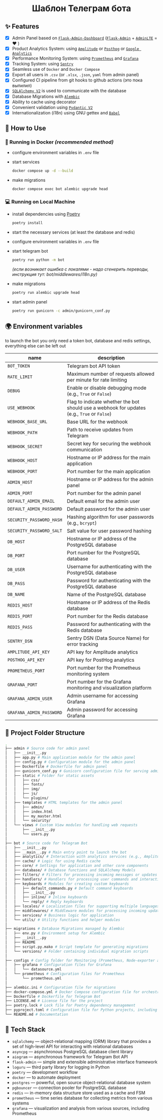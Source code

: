 <h1 align="center">Шаблон Телеграм бота</h1>

## ✨ Features

-   [x] Admin Panel based on [`Flask-Admin-Dashboard`](https://github.com/jonalxh/Flask-Admin-Dashboard/) ([`Flask-Admin`](https://flask-admin.readthedocs.io/) + [`AdminLTE`](https://adminlte.io/) = ❤️ )
-   [x] Product Analytics System: using [`Amplitude`](https://amplitude.com/) or [`Posthog`](https://posthog.com/) or [`Google Analytics`](https://analytics.google.com)
-   [x] Performance Monitoring System: using [`Prometheus`](https://prometheus.io/) and [`Grafana`](https://grafana.com/)
-   [x] Tracking System: using [`Sentry`](https://sentry.io/)
-   [x] Seamless use of `Docker` and `Docker Compose`
-   [x] Export all users in `.csv` (or `.xlsx`, `.json`, `yaml` from admin panel)
-   [x] Configured CI pipeline from git hooks to github actions (это пока выпилил)
-   [x] [`SQLAlchemy V2`](https://pypi.org/project/SQLAlchemy/) is used to communicate with the database
-   [x] Database Migrations with [`Alembic`](https://pypi.org/project/alembic/)
-   [x] Ability to cache using decorator
-   [x] Convenient validation using [`Pydantic V2`](https://pypi.org/project/pydantic/)
-   [x] Internationalization (i18n) using GNU gettex and [`Babel`](https://pypi.org/project/Babel/)

## 🚀 How to Use

### 🐳 Running in Docker _(recommended method)_

-   configure environment variables in `.env` file

-   start services

    ```bash
    docker compose up -d --build
    ```

-   make migrations

    ```bash
    docker compose exec bot alembic upgrade head
    ```

### 💻 Running on Local Machine

-   install dependencies using [Poetry](https://python-poetry.org "python package manager")

    ```bash
    poetry install
    ```

-   start the necessary services (at least the database and redis)

-   configure environment variables in `.env` file

-   start telegram bot

    ```bash
    poetry run python -m bot
    ```

    <em>(если возникает ошибка с локалями - надо сгенерить переводы, инструкция тут: bot/middlewares/i18n.py)</em>

-   make migrations

    ```bash
    poetry run alembic upgrade head
    ```

-   start admin panel

    ```bash
    poetry run gunicorn -c admin/gunicorn_conf.py
    ```

## 🌍 Environment variables

to launch the bot you only need a token bot, database and redis settings, everything else can be left out

| name                     | description                                                                                 |
| ------------------------ | ------------------------------------------------------------------------------------------- |
| `BOT_TOKEN`              | Telegram bot API token                                                                      |
| `RATE_LIMIT`             | Maximum number of requests allowed per minute for rate limiting                             |
| `DEBUG`                  | Enable or disable debugging mode (e.g., `True` or `False`)                                  |
| `USE_WEBHOOK`            | Flag to indicate whether the bot should use a webhook for updates (e.g., `True` or `False`) |
| `WEBHOOK_BASE_URL`       | Base URL for the webhook                                                                    |
| `WEBHOOK_PATH`           | Path to receive updates from Telegram                                                       |
| `WEBHOOK_SECRET`         | Secret key for securing the webhook communication                                           |
| `WEBHOOK_HOST`           | Hostname or IP address for the main application                                             |
| `WEBHOOK_PORT`           | Port number for the main application                                                        |
| `ADMIN_HOST`             | Hostname or IP address for the admin panel                                                  |
| `ADMIN_PORT`             | Port number for the admin panel                                                             |
| `DEFAULT_ADMIN_EMAIL`    | Default email for the admin user                                                            |
| `DEFAULT_ADMIN_PASSWORD` | Default password for the admin user                                                         |
| `SECURITY_PASSWORD_HASH` | Hashing algorithm for user passwords (e.g., `bcrypt`)                                       |
| `SECURITY_PASSWORD_SALT` | Salt value for user password hashing                                                        |
| `DB_HOST`                | Hostname or IP address of the PostgreSQL database                                           |
| `DB_PORT`                | Port number for the PostgreSQL database                                                     |
| `DB_USER`                | Username for authenticating with the PostgreSQL database                                    |
| `DB_PASS`                | Password for authenticating with the PostgreSQL database                                    |
| `DB_NAME`                | Name of the PostgreSQL database                                                             |
| `REDIS_HOST`             | Hostname or IP address of the Redis database                                                |
| `REDIS_PORT`             | Port number for the Redis database                                                          |
| `REDIS_PASS`             | Password for authenticating with the Redis database                                         |
| `SENTRY_DSN`             | Sentry DSN (Data Source Name) for error tracking                                            |
| `AMPLITUDE_API_KEY`      | API key for Amplitude analytics                                                             |
| `POSTHOG_API_KEY`        | API key for PostHog analytics                                                               |
| `PROMETHEUS_PORT`        | Port number for the Prometheus monitoring system                                            |
| `GRAFANA_PORT`           | Port number for the Grafana monitoring and visualization platform                           |
| `GRAFANA_ADMIN_USER`     | Admin username for accessing Grafana                                                        |
| `GRAFANA_ADMIN_PASSWORD` | Admin password for accessing Grafana                                                        |

## 📂 Project Folder Structure

```bash
.
├── admin # Source code for admin panel
│   ├── __init__.py
│   ├── app.py # Main application module for the admin panel
│   ├── config.py # Configuration module for the admin panel
│   ├── Dockerfile # Dockerfile for admin panel
│   ├── gunicorn_conf.py # Gunicorn configuration file for serving admin panel
│   ├── static # Folder for static assets
│   │   ├── css/
│   │   ├── fonts/
│   │   ├── img/
│   │   ├── js/
│   │   └── plugins/
│   ├── templates # HTML templates for the admin panel
│   │   ├── admin/
│   │   ├── index.html
│   │   ├── my_master.html
│   │   └── security/
│   └── views # Custom View modules for handling web requests
│       ├── __init__.py
│       └── users.py
│
├── bot # Source code for Telegram Bot
│   ├── __init__.py
│   ├── __main__.py # Main entry point to launch the bot
│   ├── analytics/ # Interaction with analytics services (e.g., Amplitude or Google Analytics)
│   ├── cache/ # Logic for using Redis cache
│   ├── core/ # Settings for application and other core components
│   ├── database/ # Database functions and SQLAlchemy Models
│   ├── filters/ # Filters for processing incoming messages or updates
│   ├── handlers/ # Handlers for processing user commands and interactions
│   ├── keyboards # Modules for creating custom keyboards
│   │   ├── default_commands.py # Default command keyboards
│   │   ├── __init__.py
│   │   ├── inline/ # Inline keyboards
│   │   └── reply/ # Reply keyboards
│   ├── locales/ # Localization files for supporting multiple languages
│   ├── middlewares/ # Middleware modules for processing incoming updates
│   ├── services/ # Business logic for application
│   └── utils/ # Utility functions and helper modules
│
├── migrations # Database Migrations managed by Alembic
│   ├── env.py # Environment setup for Alembic
│   ├── __init__.py
│   ├── README
│   ├── script.py.mako # Script template for generating migrations
│   └── versions/ # Folder containing individual migration scripts
│
├── configs # Config folder for Monitoring (Prometheus, Node-exporter and Grafana)
│   ├── grafana # Configuration files for Grafana
│   │   └── datasource.yml
│   └── prometheus # Configuration files for Prometheus
│       └── prometheus.yml
│
├── alembic.ini # Configuration file for migrations
├── docker-compose.yml # Docker Compose configuration file for orchestrating containers
├── Dockerfile # Dockerfile for Telegram Bot
├── LICENSE.md # License file for the project
├── poetry.lock # Lock file for Poetry dependency management
├── pyproject.toml # Configuration file for Python projects, including build tools, dependencies, and metadata
└── README.md # Documentation
```

## 🔧 Tech Stack

-   `sqlalchemy` — object-relational mapping (ORM) library that provides a set of high-level API for interacting with relational databases
-   `asyncpg` — asynchronous PostgreSQL database client library
-   `aiogram` — asynchronous framework for Telegram Bot API
-   `flask-admin` — simple and extensible administrative interface framework
-   `loguru` — third party library for logging in Python
-   `poetry` — development workflow
-   `docker` — to automate deployment
-   `postgres` — powerful, open source object-relational database system
-   `pgbouncer` — connection pooler for PostgreSQL database
-   `redis` — in-memory data structure store used as a cache and FSM
-   `prometheus` — time series database for collecting metrics from various systems
-   `grafana` — visualization and analysis from various sources, including Prometheus
